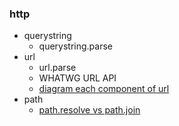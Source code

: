 ### http
* querystring
  * querystring.parse
* url
  * url.parse
  * WHATWG URL API
  * [diagram each component of url](https://devdocs.io/node~10_lts/url)
* path
  * [path.resolve vs path.join](https://stackoverflow.com/a/39111164/11720536)
